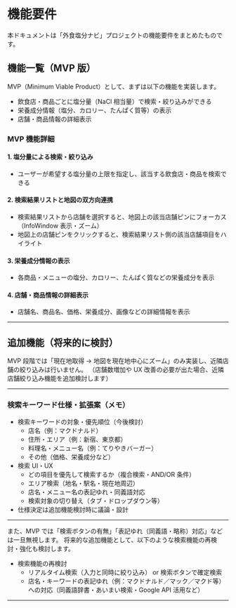 # 機能要件

本ドキュメントは「外食塩分ナビ」プロジェクトの機能要件をまとめたものです。

## 機能一覧（MVP 版）

MVP（Minimum Viable Product）として、まずは以下の機能を実装します。

- 飲食店・商品ごとに塩分量（NaCl 相当量）で検索・絞り込みができる
- 栄養成分情報（塩分、カロリー、たんぱく質等）の表示
- 店舗・商品情報の詳細表示

### MVP 機能詳細

#### 1. 塩分量による検索・絞り込み

- ユーザーが希望する塩分量の上限を指定し、該当する飲食店・商品を検索できる

#### 2. 検索結果リストと地図の双方向連携

- 検索結果リストから店舗を選択すると、地図上の該当店舗ピンにフォーカス（InfoWindow 表示・ズーム）
- 地図上の店舗ピンをクリックすると、検索結果リスト側の該当店舗項目をハイライト

#### 3. 栄養成分情報の表示

- 各商品・メニューの塩分、カロリー、たんぱく質などの栄養成分を表示

#### 4. 店舗・商品情報の詳細表示

- 店舗名、商品名、価格、栄養成分、画像などの詳細情報を表示

---

## 追加機能（将来的に検討）

MVP 段階では「現在地取得 → 地図を現在地中心にズーム」のみ実装し、近隣店舗の絞り込みは行いません。
（店舗数増加や UX 改善の必要が出た場合、近隣店舗絞り込み機能を追加検討します）

---

### 検索キーワード仕様・拡張案（メモ）

- 検索キーワードの対象・優先順位（今後検討）
  - 店名（例：マクドナルド）
  - 住所・エリア（例：新宿、東京都）
  - 料理名・メニュー名（例：てりやきバーガー）
  - その他（価格、栄養成分など）
- 検索 UI・UX
  - どの項目を優先して検索するか（複合検索・AND/OR 条件）
  - エリア検索（地名・駅名・現在地周辺）
  - 店名・メニュー名の表記ゆれ・同義語対応
  - 検索対象の切り替え（タブ・ドロップダウン等）
- 仕様決定は追加機能検討時に議論・設計

---

また、MVP では「検索ボタンの有無」「表記ゆれ（同義語・略称）対応」などは一旦無視します。
将来的な追加機能として、以下のような検索機能の再検討・強化も検討します。

- 検索機能の再検討
  - リアルタイム検索（入力と同時に絞り込み） or 検索ボタンで確定検索
  - 店名・キーワードの表記ゆれ（例：マクドナルド／マック／マクド等）への対応（同義語辞書・あいまい検索・Google API 活用など）

---
